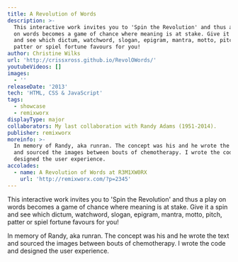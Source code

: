 ```yaml
---
title: A Revolution of Words
description: >-
  This interactive work invites you to 'Spin the Revolution' and thus a play
  on words becomes a game of chance where meaning is at stake. Give it a spin
  and see which dictum, watchword, slogan, epigram, mantra, motto, pitch,
  patter or spiel fortune favours for you!
author: Christine Wilks
url: 'http://crissxross.github.io/RevolOWords/'
youtubeVideos: []
images:
  - ''
releaseDate: '2013'
tech: 'HTML, CSS & JavaScript'
tags:
  - showcase
  - remixworx
displayType: major
collaborators: My last collaboration with Randy Adams (1951-2014).
publisher: remixworx
moreinfo: >-
  In memory of Randy, aka runran. The concept was his and he wrote the text
  and sourced the images between bouts of chemotherapy. I wrote the code and
  designed the user experience.
accolades:
  - name: A Revolution of Words at R3M1XW0RX
    url: 'http://remixworx.com/?p=2345'
---
```



This interactive work invites you to 'Spin the Revolution' and thus a play on words becomes a game of chance where meaning is at stake. Give it a spin and see which dictum, watchword, slogan, epigram, mantra, motto, pitch, patter or spiel fortune favours for you!

In memory of Randy, aka runran. The concept was his and he wrote the text and sourced the images between bouts of chemotherapy. I wrote the code and designed the user experience.

